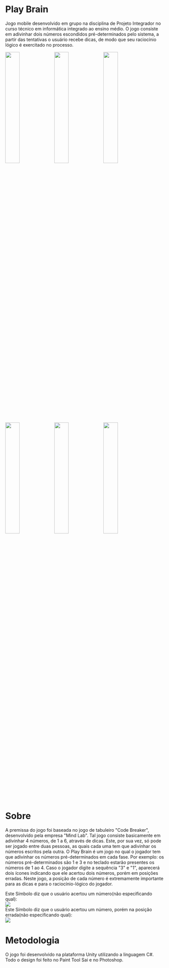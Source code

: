 # Play Brain

Jogo mobile desenvolvido em grupo na disciplina de Projeto Integrador no curso técnico em informática integrado ao ensino médio. O jogo consiste em adivinhar dois números escondidos pré-determinados pelo sistema, a partir das tentativas o usuário recebe dicas, de modo que seu raciocínio lógico é exercitado no processo.

<img src="https://github.com/teixeira1305/play-brain/blob/master/Screenshots/Tela_Inicial.png" height="30%" width="30%">  <img src="https://github.com/teixeira1305/play-brain/blob/master/Screenshots/Selecao_de_fases.png" height="30%" width="30%">  <img src="https://github.com/teixeira1305/play-brain/blob/master/Screenshots/Fase.png" height="30%" width="30%"> 
<img src="https://github.com/teixeira1305/play-brain/blob/master/Screenshots/Menu_tentativas.png" height="30%" width="30%">  <img src="https://github.com/teixeira1305/play-brain/blob/master/Screenshots/Nivel_Completo.png" height="30%" width="30%">  <img src="https://github.com/teixeira1305/play-brain/blob/master/Screenshots/Fim_do_jogo.png" height="30%" width="30%">
<br><br>

# Sobre
A premissa do jogo foi baseada no jogo de tabuleiro "Code Breaker", desenvolvido pela empresa "Mind Lab". Tal jogo consiste basicamente em adivinhar 4 números, de 1 a 6, através de dicas. Este, por sua vez, só pode ser jogado entre duas pessoas, as quais cada uma tem que adivinhar os números escritos pela outra.
O Play Brain é um jogo no qual o jogador tem que adivinhar os números pré-determinados em cada fase. 
Por exemplo: 
os números pré-determinados são 1 e 3 e no teclado estarão presentes os números de 1 ao 4. 
Caso o jogador digite a sequência "3" e "1", aparecerá dois ícones indicando que ele acertou dois números, porém em posições erradas. 
Neste jogo, a posição de cada número é extremamente importante para as dicas e para o raciocínio-lógico do jogador.

Este Símbolo diz que o usuário acertou um número(não especificando qual): <br>
<img src="https://github.com/teixeira1305/play-brain/blob/master/Screenshots/certo.png"><br>
Este Símbolo diz que o usuário acertou um número, porém na posição errada(não especificando qual): <br>
<img src="https://github.com/teixeira1305/play-brain/blob/master/Screenshots/meio.png"><br>
# Metodologia

O jogo foi desenvolvido na plataforma Unity utilizando a linguagem C#. Todo o design foi feito no Paint Tool Sai e no Photoshop.
